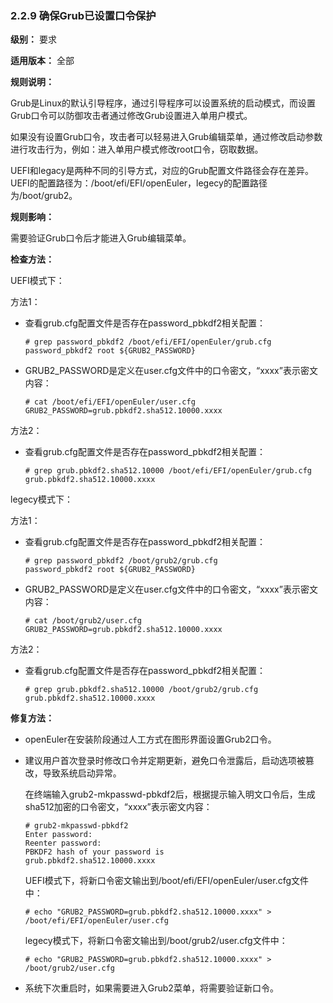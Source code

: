 ### 2.2.9 确保Grub已设置口令保护

**级别：** 要求

**适用版本：** 全部

**规则说明：** 

Grub是Linux的默认引导程序，通过引导程序可以设置系统的启动模式，而设置Grub口令可以防御攻击者通过修改Grub设置进入单用户模式。

如果没有设置Grub口令，攻击者可以轻易进入Grub编辑菜单，通过修改启动参数进行攻击行为，例如：进入单用户模式修改root口令，窃取数据。

UEFI和legacy是两种不同的引导方式，对应的Grub配置文件路径会存在差异。UEFI的配置路径为：/boot/efi/EFI/openEuler，legecy的配置路径为/boot/grub2。

**规则影响：**

需要验证Grub口令后才能进入Grub编辑菜单。

**检查方法：**

UEFI模式下：

方法1：

- 查看grub.cfg配置文件是否存在password_pbkdf2相关配置：

  ```
  # grep password_pbkdf2 /boot/efi/EFI/openEuler/grub.cfg
  password_pbkdf2 root ${GRUB2_PASSWORD}
  ```

- GRUB2_PASSWORD是定义在user.cfg文件中的口令密文，“xxxx”表示密文内容：

  ```
  # cat /boot/efi/EFI/openEuler/user.cfg
  GRUB2_PASSWORD=grub.pbkdf2.sha512.10000.xxxx
  ```

方法2：

- 查看grub.cfg配置文件是否存在password_pbkdf2相关配置：

  ```
  # grep grub.pbkdf2.sha512.10000 /boot/efi/EFI/openEuler/grub.cfg
  grub.pbkdf2.sha512.10000.xxxx
  ```

legecy模式下：

方法1：

- 查看grub.cfg配置文件是否存在password_pbkdf2相关配置：

  ```
  # grep password_pbkdf2 /boot/grub2/grub.cfg
  password_pbkdf2 root ${GRUB2_PASSWORD}
  ```

- GRUB2_PASSWORD是定义在user.cfg文件中的口令密文，“xxxx”表示密文内容：

  ```
  # cat /boot/grub2/user.cfg
  GRUB2_PASSWORD=grub.pbkdf2.sha512.10000.xxxx
  ```

方法2：

- 查看grub.cfg配置文件是否存在password_pbkdf2相关配置：

  ```
  # grep grub.pbkdf2.sha512.10000 /boot/grub2/grub.cfg
  grub.pbkdf2.sha512.10000.xxxx
  ```

**修复方法：**

- openEuler在安装阶段通过人工方式在图形界面设置Grub2口令。

- 建议用户首次登录时修改口令并定期更新，避免口令泄露后，启动选项被篡改，导致系统启动异常。

  在终端输入grub2-mkpasswd-pbkdf2后，根据提示输入明文口令后，生成sha512加密的口令密文，“xxxx”表示密文内容：

  ```
  # grub2-mkpasswd-pbkdf2
  Enter password: 
  Reenter password: 
  PBKDF2 hash of your password is 
  grub.pbkdf2.sha512.10000.xxxx
  ```

  UEFI模式下，将新口令密文输出到/boot/efi/EFI/openEuler/user.cfg文件中：

  ```
  # echo "GRUB2_PASSWORD=grub.pbkdf2.sha512.10000.xxxx" > /boot/efi/EFI/openEuler/user.cfg
  ```

  legecy模式下，将新口令密文输出到/boot/grub2/user.cfg文件中：

  ```
  # echo "GRUB2_PASSWORD=grub.pbkdf2.sha512.10000.xxxx" > /boot/grub2/user.cfg
  ```

- 系统下次重启时，如果需要进入Grub2菜单，将需要验证新口令。